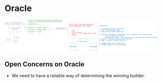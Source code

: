 # Oracle

![](./Oracle.png)

## Open Concerns on Oracle
- We need to have a reliable way of determining the winning builder.
